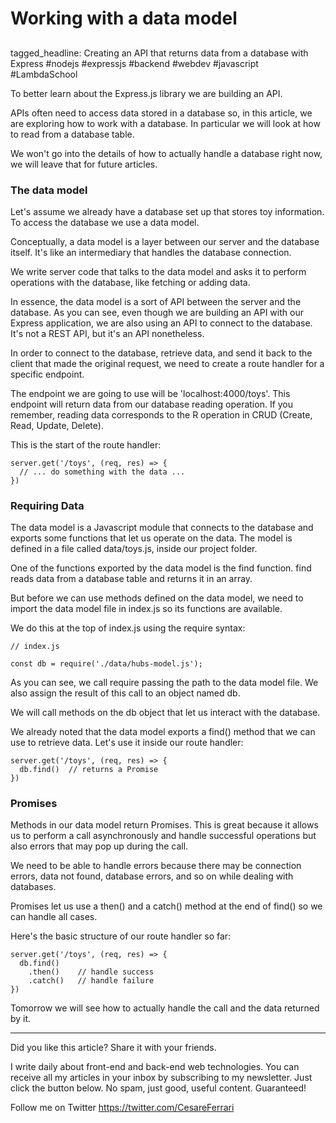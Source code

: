 # Working with a data model
##  

tagged_headline: Creating an API that returns data from a database with Express #nodejs #expressjs #backend #webdev #javascript #LambdaSchool



To better learn about the Express.js library we are building an API.

APIs often need to access data stored in a database so, in this article, we are exploring how to work with a database. In particular we will look at how to read from a database table.

We won't go into the details of how to actually handle a database right now, we will leave that for future articles.

### The data model

Let's assume we already have a database set up that stores toy information.
To access the database we use a data model.

Conceptually, a data model is a layer between our server and the database itself. It's like an intermediary that handles the database connection.

We write server code that talks to the data model and asks it to perform operations with the database, like fetching or adding data.

In essence, the data model is a sort of API between the server and the database. As you can see, even though we are building an API with our Express application, we are also using an API to connect to the database. It's not a REST API, but it's an API nonetheless.

In order to connect to the database, retrieve data, and send it back to the client that made the original request, we need to create a route handler for a specific endpoint.

The endpoint we are going to use will be 'localhost:4000/toys'.
This endpoint will return data from our database reading operation.
If you remember, reading data corresponds to the R operation in CRUD (Create, Read, Update, Delete).

This is the start of the route handler:

```
server.get('/toys', (req, res) => {
  // ... do something with the data ...
})
```

### Requiring Data

The data model is a Javascript module that connects to the database and exports some functions that let us operate on the data.
The model is defined in a file called data/toys.js, inside our project folder.

One of the functions exported by the data model is the find function.  find reads data from a database table and returns it in an array.

But before we can use methods defined on the data model, we need to import the data model file in index.js so its functions are available. 

We do this at the top of index.js using the require syntax:

```
// index.js

const db = require('./data/hubs-model.js');
```

As you can see, we call require passing the path to the data model file. We also assign the result of this call to an object named db.

We will call methods on the db object that let us interact with the database.

We already noted that the data model exports a find() method that we can use to retrieve data. Let's use it inside our route handler:

```
server.get('/toys', (req, res) => {
  db.find()  // returns a Promise
})
```

### Promises

Methods in our data model return Promises. This is great because it allows us to perform a call asynchronously and handle successful operations but also errors that may pop up during the call.

We need to be able to handle errors because there may be connection errors, data not found, database errors, and so on while dealing with databases.

Promises let us use a then() and a catch() method at the end of find() so we can handle all cases.

Here's the basic structure of our route handler so far:

```
server.get('/toys', (req, res) => {
  db.find()
    .then()    // handle success 
    .catch()   // handle failure 
})
```

Tomorrow we will see how to actually handle the call and the data returned by it.

---

Did you like this article?  Share it with your friends. 

I write daily about front-end and back-end web technologies. 
You can receive all my articles in your inbox by subscribing to my newsletter. Just click the button below. No spam, just good, useful content. Guaranteed!

Follow me on Twitter
https://twitter.com/CesareFerrari
